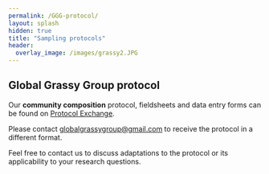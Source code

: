 ```yaml
---
permalink: /GGG-protocol/
layout: splash
hidden: true
title: "Sampling protocols"
header:
  overlay_image: /images/grassy2.JPG
---
```


## Global Grassy Group protocol

Our **community composition** protocol, fieldsheets and data entry forms can be found on [Protocol Exchange](https://doi.org/10.21203/rs.3.pex-1905/v1). 

Please contact <a href="mailto:globalgrassygroup@gmail.com">globalgrassygroup@gmail.com</a> to receive the protocol in a different format.

Feel free to contact us to discuss adaptations to the protocol or its applicability to your research questions.
